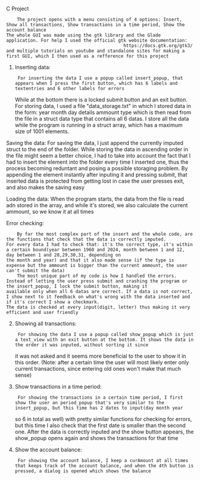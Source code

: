 C Project

		The project opens with a menu consisting of 4 options: Insert, Show all transactions, Show transactions in a time period, Show the account balance
	The whole GUI was made using the gtk library and the Glade application. For help I used the official gtk website documentation:
												https://docs.gtk.org/gtk3/
	and multiple tutorials on youtube and standalone sites for making a first GUI, which I then used as a refference for this project

1. Inserting data:

		For inserting the data I use a popup called insert_popup, that appears when I press the first button, which has 6 labels and textentries and 6 other labels for errors
	While at the bottom there is a locked submit button and an exit button.
		For storing data, I used a file "data_storage.txt" in which I stored data in the form:
	year month day details ammount type
	which is then read from the file in a struct data type that contains all 6 datas.
	I store all the data while the program is running in a struct array, which has a maximum size of 1001 elements.

Saving the data:
		For saving the data, I just append the currently imputed struct to the end of the folder. While storing the data in ascending order in the file might seem
	a better choice, I had to take into account the fact that I had to insert the element into the folder every time I inserted one, thus the process becoming reduntant 
	and posing a possible storaging problem. By appending the element instantly after inputing it and pressing submit, that inserted data is protected from getting lost
	in case the user presses exit, and also makes the saving easy

Loading the data:
		When the program starts, the data from the file is read adn stored in the array, and while it's stored, we also calculate the current ammount, so we know it at all times

Error checking:

		By far the most complex part of the insert and the whole code, are the functions that check that the data is correctly imputed.
	For every data I had to check that: it's the correct type, it's within a certain bound(year between 1960 and 2024, month between 1 and 12, day between 1 and 28,29,30,31, depending on
	the month and year) and that it also made sense (if the type is expense but the ammount is bigger than the current ammount, the user can't submit the data)
		The most unique part of my code is how I handled the errors. Instead of letting the user press submit and crashing the program or the insert_popup, I lock the submit button, making it
	available only when all 6 datas are correct. If a data is not correct, I show next to it feedback on what's wrong with the data inserted and if it's correct I show a checkmark.
	The data is checked at every input(digit, letter) thus making it very efficient and user friendly

2. Showing all transactions:

		For showing the data I use a popup called show_popup which is just a text_view with an exit button at the bottom. It shows the data in the order it was inputed, without sorting it since
	it was not asked and it seems more beneficial to the user to show it in this order. (Note: after a certain time the user will most likely enter only current transactions, since entering old ones won't make that much sense)

3. Show transactions in a time period:

		For showing the transactions in a certain time period, I first show the user an period_popup that's very similar to the insert_popup, but this time has 2 dates to input(day month year
	so 6 in total as well) with pretty similar functions for checking for errors, but this time I also check that the first date is smaller than the second one. After the data is correctly inputed and the show button appears, the show_popup opens again and shows the transactions for that time

4. Show the account balance:

		For showing the account balance, I keep a curAmount at all times that keeps track of the account balance, and when the 4th button is pressed, a dialog is opened which shows the balance

